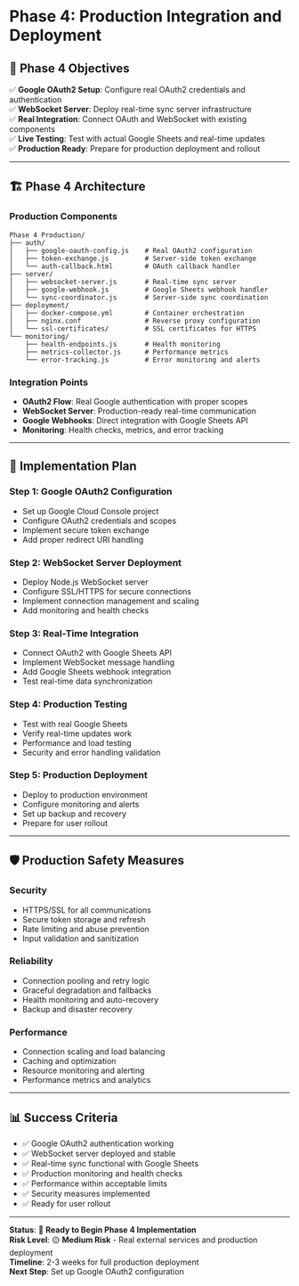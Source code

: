 # Phase 4: Production Integration and Deployment

## 🎯 **Phase 4 Objectives**

✅ **Google OAuth2 Setup**: Configure real OAuth2 credentials and authentication  
✅ **WebSocket Server**: Deploy real-time sync server infrastructure  
✅ **Real Integration**: Connect OAuth and WebSocket with existing components  
✅ **Live Testing**: Test with actual Google Sheets and real-time updates  
✅ **Production Ready**: Prepare for production deployment and rollout  

---

## 🏗️ **Phase 4 Architecture**

### **Production Components**
```
Phase 4 Production/
├── auth/
│   ├── google-oauth-config.js    # Real OAuth2 configuration
│   ├── token-exchange.js         # Server-side token exchange
│   └── auth-callback.html        # OAuth callback handler
├── server/
│   ├── websocket-server.js       # Real-time sync server
│   ├── google-webhook.js         # Google Sheets webhook handler
│   └── sync-coordinator.js       # Server-side sync coordination
├── deployment/
│   ├── docker-compose.yml        # Container orchestration
│   ├── nginx.conf                # Reverse proxy configuration
│   └── ssl-certificates/         # SSL certificates for HTTPS
└── monitoring/
    ├── health-endpoints.js       # Health monitoring
    ├── metrics-collector.js      # Performance metrics
    └── error-tracking.js         # Error monitoring and alerts
```

### **Integration Points**
- **OAuth2 Flow**: Real Google authentication with proper scopes
- **WebSocket Server**: Production-ready real-time communication
- **Google Webhooks**: Direct integration with Google Sheets API
- **Monitoring**: Health checks, metrics, and error tracking

---

## 🔧 **Implementation Plan**

### **Step 1: Google OAuth2 Configuration**
- Set up Google Cloud Console project
- Configure OAuth2 credentials and scopes
- Implement secure token exchange
- Add proper redirect URI handling

### **Step 2: WebSocket Server Deployment**
- Deploy Node.js WebSocket server
- Configure SSL/HTTPS for secure connections
- Implement connection management and scaling
- Add monitoring and health checks

### **Step 3: Real-Time Integration**
- Connect OAuth2 with Google Sheets API
- Implement WebSocket message handling
- Add Google Sheets webhook integration
- Test real-time data synchronization

### **Step 4: Production Testing**
- Test with real Google Sheets
- Verify real-time updates work
- Performance and load testing
- Security and error handling validation

### **Step 5: Production Deployment**
- Deploy to production environment
- Configure monitoring and alerts
- Set up backup and recovery
- Prepare for user rollout

---

## 🛡️ **Production Safety Measures**

### **Security**
- HTTPS/SSL for all communications
- Secure token storage and refresh
- Rate limiting and abuse prevention
- Input validation and sanitization

### **Reliability**
- Connection pooling and retry logic
- Graceful degradation and fallbacks
- Health monitoring and auto-recovery
- Backup and disaster recovery

### **Performance**
- Connection scaling and load balancing
- Caching and optimization
- Resource monitoring and alerting
- Performance metrics and analytics

---

## 📊 **Success Criteria**

- ✅ Google OAuth2 authentication working
- ✅ WebSocket server deployed and stable
- ✅ Real-time sync functional with Google Sheets
- ✅ Production monitoring and health checks
- ✅ Performance within acceptable limits
- ✅ Security measures implemented
- ✅ Ready for user rollout

---

**Status**: 🚀 **Ready to Begin Phase 4 Implementation**  
**Risk Level**: 🟡 **Medium Risk** - Real external services and production deployment  
**Timeline**: 2-3 weeks for full production deployment  
**Next Step**: Set up Google OAuth2 configuration
